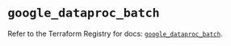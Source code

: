 # `google_dataproc_batch`

Refer to the Terraform Registry for docs: [`google_dataproc_batch`](https://registry.terraform.io/providers/hashicorp/google/6.14.0/docs/resources/dataproc_batch).
